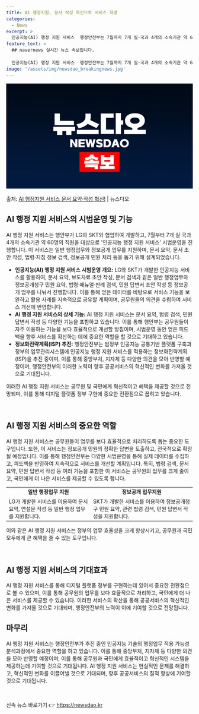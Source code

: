 ```yaml
---
title: AI 행정지원, 문서 작성 혁신으로 서비스 혁명
categories:
  - News
excerpt: >
  인공지능(AI) 행정 지원 서비스  행정안전부는 7월까지 7개 실·국과 4개의 소속기관 약 60명의 직원을 …
feature_text: >
  ## navernews 실시간 뉴스 속보입니다.

  인공지능(AI) 행정 지원 서비스  행정안전부는 7월까지 7개 실·국과 4개의 소속기관 약 60명의 직원을 …
image: '/assets/img/newsdao_breakingnews.jpg'
---
```


![뉴스다오 속보](/assets/img/newsdao_breakingnews.jpg)

<p>출처: <a href="https://newsdao.kr/4199" rel="dofollow">AI 행정지원 서비스 문서 요약·작성 혁신!</a> | 뉴스다오</p>

<h2 data-ke-size="size26">AI 행정 지원 서비스의 시범운영 및 기능</h2>
AI 행정 지원 서비스는 행안부가 LG와 SKT와 협업하여 개발하고, 7월부터 7개 실·국과 4개의 소속기관 약 60명의 직원을 대상으로 '인공지능 행정 지원 서비스' 시범운영을 진행합니다. 이 서비스는 일반 행정업무와 정보공개 업무를 지원하며, 문서 요약, 문서 초안 작성, 법령·지침 정보 검색, 정보공개 민원 처리 등을 돕기 위해 설계되었습니다.

<ul>
  <li><b>인공지능(AI) 행정 지원 서비스 시범운영 개요:</b> LG와 SKT가 개발한 인공지능 서비스를 활용하여, 문서 요약, 보도자료 초안 작성, 문서 검색과 같은 일반 행정업무와 정보공개청구 민원 요약, 법령·매뉴얼·판례 검색, 민원 답변서 초안 작성 등 정보공개 업무를 나눠서 진행합니다. 이를 통해 얻은 데이터를 바탕으로 서비스 기능을 보완하고 활용 사례를 지속적으로 공유할 계획이며, 공무원들의 의견을 수렴하여 서비스 개선에 반영합니다.</li>
  <li><b>AI 행정 지원 서비스의 상세 기능:</b> AI 행정 지원 서비스는 문서 요약, 법령 검색, 민원 답변서 작성 등 다양한 기능을 포함하고 있습니다. 이를 통해 행안부는 공무원들이 자주 이용하는 기능을 보다 효율적으로 개선할 방침이며, 시범운영 동안 얻은 피드백을 향후 서비스를 확산하는 데에 중요한 역할을 할 것으로 기대하고 있습니다.</li>
  <li><b>정보화전략계획(ISP) 추진:</b> 행정안전부는 범정부 인공지능 공통기반 플랫폼 구축과 정부의 업무관리시스템에 인공지능 행정 지원 서비스를 적용하는 정보화전략계획(ISP)을 추진 중이며, 이를 통해 중앙부처, 지자체 등 다양한 의견을 모아 반영할 예정이며, 행정안전부의 이러한 노력이 향후 공공서비스의 혁신적인 변화를 가져올 것으로 기대됩니다.</li>
</ul>

이러한 AI 행정 지원 서비스는 공무원 및 국민에게 혁신적이고 혜택을 제공할 것으로 전망되며, 이를 통해 디지털 플랫폼 정부 구현에 중요한 전환점으로 꼽히고 있습니다.
<p data-ke-size="size16">&nbsp;</p>

<h2 data-ke-size="size26">AI 행정 지원 서비스의 중요한 역할</h2>
AI 행정 지원 서비스는 공무원들이 업무를 보다 효율적으로 처리하도록 돕는 중요한 도구입니다. 또한, 이 서비스는 정보공개 민원의 정확한 답변을 도출하고, 전국적으로 확장될 예정입니다. 이를 통해 행정안전부는 다양한 시범운영을 통해 실제 데이터를 수집하고, 피드백을 반영하여 지속적으로 서비스를 개선할 계획입니다. 특히, 법령 검색, 문서 요약, 민원 답변서 작성 등 여러 기능을 포함한 이 서비스는 공무원의 업무를 크게 줄이고, 국민에게 더 나은 서비스를 제공할 수 있도록 합니다.

<table>
  <tr>
    <td style="text-align: center; height: 17px;"><b>일반 행정업무 지원</b></td>
    <td style="text-align: center; height: 17px;"><b>정보공개 업무지원</b></td>
  </tr>
  <tr>
    <td>LG가 개발한 서비스를 이용하여 문서 요약, 연설문 작성 등 일반 행정 업무를 지원합니다.</td>
    <td>SKT가 개발한 서비스를 이용하여 정보공개청구 민원 요약, 관련 법령 검색, 민원 답변서 작성을 지원합니다.</td>
  </tr>
</table>

이와 같은 AI 행정 지원 서비스는 정부의 업무 효율성을 크게 향상시키고, 공무원과 국민 모두에게 큰 혜택을 줄 수 있는 도구입니다.
<p data-ke-size="size16">&nbsp;</p>

<h2 data-ke-size="size26">AI 행정 지원 서비스의 기대효과</h2>
AI 행정 지원 서비스를 통해 디지털 플랫폼 정부를 구현하는데 있어서 중요한 전환점으로 볼 수 있으며, 이를 통해 공무원의 업무를 보다 효율적으로 처리하고, 국민에게 더 나은 서비스를 제공할 수 있습니다. 이러한 서비스의 확산을 통해 공공서비스의 혁신적인 변화를 가져올 것으로 기대되며, 행정안전부의 노력이 이에 기여할 것으로 전망됩니다.

<h2 data-ke-size="size26">마무리</h2>
AI 행정 지원 서비스는 행정안전부가 추진 중인 인공지능 기술의 행정업무 적용 가능성 분석과정에서 중요한 역할을 하고 있습니다. 이를 통해 중앙부처, 지자체 등 다양한 의견을 모아 반영할 예정이며, 이를 통해 공무원과 국민에게 효율적이고 혁신적인 시스템을 제공하는데 기여할 것으로 기대됩니다. AI 행정 지원 서비스는 현실적인 문제를 해결하고, 혁신적인 변화를 이끌어낼 것으로 기대되며, 향후 공공서비스의 질적 향상에 기여할 것으로 기대됩니다.
<p data-ke-size="size16">&nbsp;</p>
<p data-ke-size="size16"></p> 

신속 뉴스 바로가기 👉 <a href="https://newsdao.kr" rel="dofollow">https://newsdao.kr</a>


